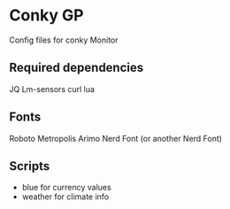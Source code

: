 # Conky GP
Config files for conky Monitor

## Required dependencies
JQ
Lm-sensors
curl
lua

## Fonts
Roboto
Metropolis
Arimo Nerd Font (or another Nerd Font)

## Scripts 
+ blue for currency values
+ weather for climate info